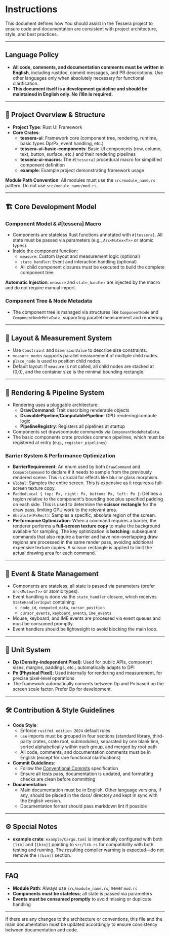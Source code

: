 # Instructions

This document defines how You should assist in the Tessera project to ensure code and documentation are consistent with project architecture, style, and best practices.

---

## Language Policy

- **All code, comments, and documentation comments must be written in English**, including rustdoc, commit messages, and PR descriptions. Use other languages only when absolutely necessary for functional clarification.
- **This document itself is a development guideline and should be maintained in English only. No i18n is required.**

---

## 🧠 Project Overview & Structure

- **Project Type**: Rust UI Framework
- **Core Crates**:
  - **tessera-ui**: Framework core (component tree, rendering, runtime, basic types Dp/Px, event handling, etc.)
  - **tessera-ui-basic-components**: Basic UI components (row, column, text, button, surface, etc.) and their rendering pipelines
  - **tessera-ui-macros**: The `#[tessera]` procedural macro for simplified component definition
  - **example**: Example project demonstrating framework usage

**Module Path Convention**: All modules must use the `src/module_name.rs` pattern. Do not use `src/module_name/mod.rs`.

---

## 🏗️ Core Development Model

### Component Model & #[tessera] Macro

- Components are stateless Rust functions annotated with `#[tessera]`. All state must be passed via parameters (e.g., `Arc<Mutex<T>>` or atomic types).
- Inside the component function:
  - `measure`: Custom layout and measurement logic (optional)
  - `state_handler`: Event and interaction handling (optional)
  - All child component closures must be executed to build the complete component tree

**Automatic Injection**: `measure` and `state_handler` are injected by the macro and do not require manual import.

### Component Tree & Node Metadata

- The component tree is managed via structures like `ComponentNode` and `ComponentNodeMetaData`, supporting parallel measurement and rendering.

---

## 📏 Layout & Measurement System

- Use `Constraint` and `DimensionValue` to describe size constraints.
- `measure_nodes` supports parallel measurement of multiple child nodes.
- `place_node` is used to position child nodes.
- Default layout: If `measure` is not called, all child nodes are stacked at (0,0), and the container size is the minimal bounding rectangle.

---

## 🎨 Rendering & Pipeline System

- Rendering uses a pluggable architecture:
  - **DrawCommand**: Trait describing renderable objects
  - **DrawablePipeline**/**ComputablePipeline**: GPU rendering/compute logic
  - **PipelineRegistry**: Registers all pipelines at startup
- Components set draw/compute commands via `ComponentNodeMetaData`
- The basic components crate provides common pipelines, which must be registered at entry (e.g., `register_pipelines`)

### Barrier System & Performance Optimization

- **BarrierRequirement**: An enum used by both `DrawCommand` and `ComputeCommand` to declare if it needs to sample from the previously rendered scene. This is crucial for effects like blur or glass morphism.
- `Global`: Samples the entire screen. This is expensive as it requires a full-screen texture copy.
- `PaddedLocal { top: Px, right: Px, bottom: Px, left: Px }`: Defines a region relative to the component's bounding box plus specified padding on each side. This is used to determine the **scissor rectangle** for the draw pass, limiting GPU work to the relevant area.
- `Absolute(PxRect)`: Samples a specific, absolute region of the screen.
- **Performance Optimization**: When a command requires a barrier, the renderer performs a **full-screen texture copy** to make the background available for sampling. The key optimization is **batching**: subsequent commands that also require a barrier and have non-overlapping draw regions are processed in the same render pass, avoiding additional expensive texture copies. A scissor rectangle is applied to limit the actual drawing area for each command.

---

## 🎯 Event & State Management

- Components are stateless; all state is passed via parameters (prefer `Arc<Mutex<T>>` or atomic types).
- Event handling is done via the `state_handler` closure, which receives `StateHandlerInput` containing:
  - `node_id`, `computed_data`, `cursor_position`
  - `cursor_events`, `keyboard_events`, `ime_events`
- Mouse, keyboard, and IME events are processed via event queues and must be consumed promptly.
- Event handlers should be lightweight to avoid blocking the main loop.

---

## 📐 Unit System

- **Dp (Density-independent Pixel)**: Used for public APIs, component sizes, margins, paddings, etc.; automatically adapts to DPI
- **Px (Physical Pixel)**: Used internally for rendering and measurement, for precise pixel-level operations
- The framework automatically converts between Dp and Px based on the screen scale factor. Prefer Dp for development.

---

## 🛠️ Contribution & Style Guidelines

- **Code Style**:
  - Enforce `rustfmt edition 2024` default rules
  - `use` imports must be grouped in four sections (standard library, third-party crates, crate root, submodules), separated by one blank line, sorted alphabetically within each group, and merged by root path
  - All code, comments, and documentation comments must be in English (except for rare functional clarifications)
- **Commit Guidelines**:
  - Follow the [Conventional Commits](https://www.conventionalcommits.org/en/v1.0.0) specification
  - Ensure all tests pass, documentation is updated, and formatting checks are clean before committing
- **Documentation**:
  - Main documentation must be in English. Other language versions, if any, should be placed in the docs/ directory and kept in sync with the English version.
  - Documentation format should pass markdown lint if possible

---

## ⚙️ Special Notes

- **example crate**: `example/Cargo.toml` is intentionally configured with both `[lib]` and `[[bin]]` pointing to `src/lib.rs` for compatibility with both testing and running. The resulting compiler warning is expected—do not remove the `[[bin]]` section.

---

## FAQ

- **Module Path**: Always use `src/module_name.rs`, never `mod.rs`
- **Components must be stateless**; all state is passed via parameters
- **Events must be consumed promptly** to avoid missing or duplicate handling

---

If there are any changes to the architecture or conventions, this file and the main documentation must be updated accordingly to ensure consistency between documentation and code.
